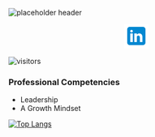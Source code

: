 ![placeholder header](img/Mermay%201.png)

<p align="center"> 
    <a href="https://www.linkedin.com/in/charlie-arriaga/"><img src="img/icons8-linkedin-48.png"/></a>
</p>

![visitors](https://visitor-badge.glitch.me/badge?page_id=charriaga&left_color=green&right_color=red)

### Professional Competencies

- Leadership
- A Growth Mindset

[![Top Langs](https://github-readme-stats.vercel.app/api/top-langs/?username=charriaga&Layout=compact)](https://github.com/charriaga/github-readme-stats)


